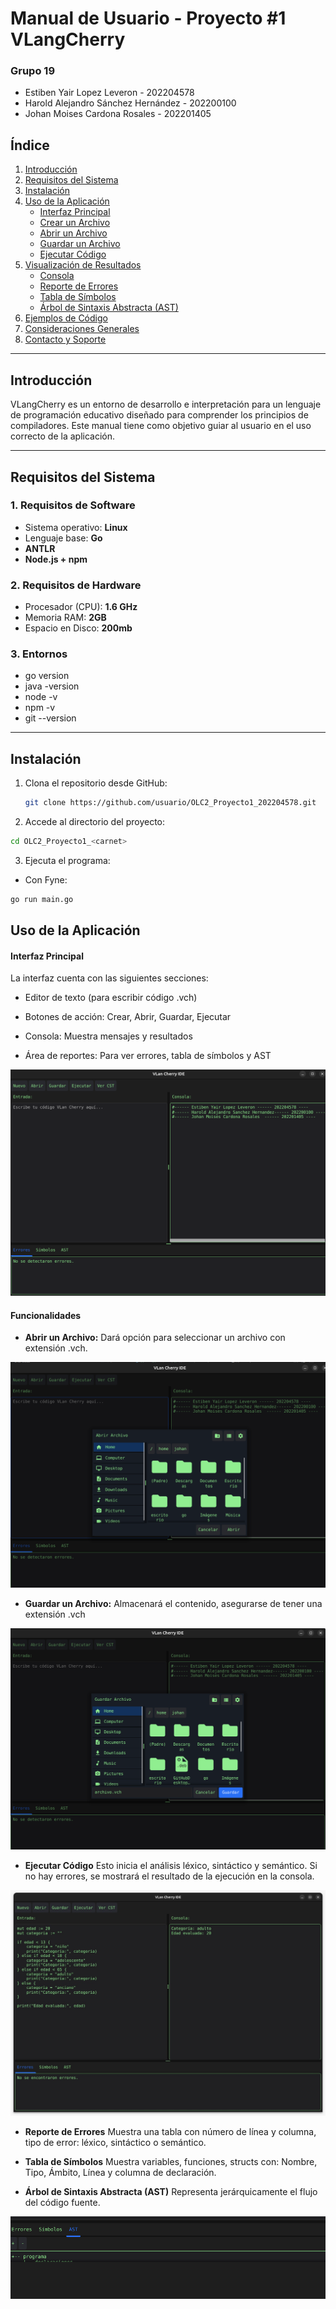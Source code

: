# Manual de Usuario - Proyecto #1 VLangCherry 

### Grupo 19
- Estiben Yair Lopez Leveron - 202204578
- Harold Alejandro Sánchez Hernández - 202200100
- Johan Moises Cardona Rosales - 202201405

## Índice

1. [Introducción](#introducción)  
2. [Requisitos del Sistema](#requisitos-del-sistema)  
3. [Instalación](#instalación)  
4. [Uso de la Aplicación](#uso-de-la-aplicación)  
   - [Interfaz Principal](#interfaz-principal)  
   - [Crear un Archivo](#crear-un-archivo)  
   - [Abrir un Archivo](#abrir-un-archivo)  
   - [Guardar un Archivo](#guardar-un-archivo)  
   - [Ejecutar Código](#ejecutar-código)  
5. [Visualización de Resultados](#visualización-de-resultados)  
   - [Consola](#consola)  
   - [Reporte de Errores](#reporte-de-errores)  
   - [Tabla de Símbolos](#tabla-de-símbolos)  
   - [Árbol de Sintaxis Abstracta (AST)](#árbol-de-sintaxis-abstracta-ast)  
6. [Ejemplos de Código](#ejemplos-de-código)  
7. [Consideraciones Generales](#consideraciones-generales)  
8. [Contacto y Soporte](#contacto-y-soporte)

---

## Introducción

VLangCherry es un entorno de desarrollo e interpretación para un lenguaje de programación educativo diseñado para comprender los principios de compiladores. Este manual tiene como objetivo guiar al usuario en el uso correcto de la aplicación.

---

## Requisitos del Sistema

### 1. Requisitos de Software

- Sistema operativo: **Linux**
- Lenguaje base: **Go**
- **ANTLR**
- **Node.js + npm**


### 2. Requisitos de Hardware
- Procesador (CPU): **1.6 GHz**
- Memoria RAM: **2GB**
- Espacio en Disco: **200mb**

### 3. Entornos 
- go version
- java -version
- node -v
- npm -v
- git --version


---

## Instalación

1. Clona el repositorio desde GitHub:

   ```bash
   git clone https://github.com/usuario/OLC2_Proyecto1_202204578.git
   ```
   
2. Accede al directorio del proyecto:

```bash
cd OLC2_Proyecto1_<carnet>  
```

3. Ejecuta el programa:
- Con Fyne:
```bash
go run main.go
```

## Uso de la Aplicación
#### Interfaz Principal
La interfaz cuenta con las siguientes secciones:

- Editor de texto (para escribir código .vch)

- Botones de acción: Crear, Abrir, Guardar, Ejecutar

- Consola: Muestra mensajes y resultados

- Área de reportes: Para ver errores, tabla de símbolos y AST

![Interfaz](./img/interfaz.png)


#### Funcionalidades

- **Abrir un Archivo:** Dará opción para seleccionar un archivo con extensión .vch.

![Abrir](./img/abrir.png)

- **Guardar un Archivo:** Almacenará el contenido, asegurarse de tener una extensión .vch

![Guardar](./img/guardar.png)

- **Ejecutar Código**
Esto inicia el análisis léxico, sintáctico y semántico. Si no hay errores, se mostrará el resultado de la ejecución en la consola.

![Ejecutar](./img/ejecutar.png)


- **Reporte de Errores**
Muestra una tabla con número de línea y columna, tipo de error: léxico, sintáctico o semántico.

- **Tabla de Símbolos**
Muestra variables, funciones, structs con: Nombre, Tipo, Ámbito, Línea y columna de declaración.

- **Árbol de Sintaxis Abstracta (AST)**
Representa jerárquicamente el flujo del código fuente.

![AST](./img/ast.png)
